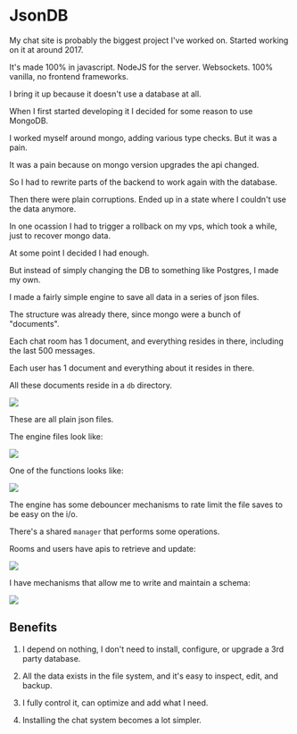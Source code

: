 # JsonDB

My chat site is probably the biggest project I've worked on. Started working on it at around 2017.

It's made 100% in javascript. NodeJS for the server. Websockets. 100% vanilla, no frontend frameworks.

I bring it up because it doesn't use a database at all.

When I first started developing it I decided for some reason to use MongoDB.

I worked myself around mongo, adding various type checks. But it was a pain.

It was a pain because on mongo version upgrades the api changed.

So I had to rewrite parts of the backend to work again with the database.

Then there were plain corruptions. Ended up in a state where I couldn't use the data anymore.

In one ocassion I had to trigger a rollback on my vps, which took a while, just to recover mongo data.

At some point I decided I had enough.

But instead of simply changing the DB to something like Postgres, I made my own.

I made a fairly simple engine to save all data in a series of json files.

The structure was already there, since mongo were a bunch of "documents".

Each chat room has 1 document, and everything resides in there, including the last 500 messages.

Each user has 1 document and everything about it resides in there.

All these documents reside in a `db` directory.

![](https://i.imgur.com/cSkCZCv.jpg)

These are all plain json files.

The engine files look like:

![](https://i.imgur.com/tEsYwND.jpg)

One of the functions looks like:

![](https://i.imgur.com/5B91WX1.jpg)

The engine has some debouncer mechanisms to rate limit the file saves to be easy on the i/o.

There's a shared `manager` that performs some operations.

Rooms and users have apis to retrieve and update:

![](https://i.imgur.com/P4IMo1c.jpg)

I have mechanisms that allow me to write and maintain a schema:

![](https://i.imgur.com/xGPZT8r.jpg)

## Benefits

1) I depend on nothing, I don't need to install, configure, or upgrade a 3rd party database.

1) All the data exists in the file system, and it's easy to inspect, edit, and backup.

1) I fully control it, can optimize and add what I need.

1) Installing the chat system becomes a lot simpler.